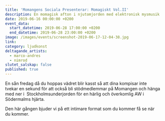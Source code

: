 ```yaml
---
title: 'Momangens Sociala Presenterar: Momagiskt Vol.II'
description: En momagisk afton i njutomjorden med elektronisk mysmusik.
date: 2019-06-16 00:00:00 +0200
event_data:
  start_datetime: 2019-06-28 17:00:00 +0200
  end_datetime: 2019-06-28 23:00:00 +0200
image: /images/events/screenshot-2019-06-17-12-04-38.jpg
link:
category: ljudkonst
deltagande_artists:
  - marco-andres
  - nimrod
slutet_salskap: false
published: true
---
```


En s&aring;n fredag d&aring; du hoppas v&auml;dret blir kasst s&aring; att dina kompisar inte tvekar en sekund för att ocks&aring; bli stödmedlemmar p&aring; Momangen och h&auml;nga med ner i&nbsp; Stockholmsunderjorden för en h&auml;rlig och överkomlig AW i Södermalms hj&auml;rta.&nbsp;

Den h&auml;r g&aring;ngen bjuder vi p&aring; ett intimare format som du kommer f&aring; se n&auml;r du kommer.